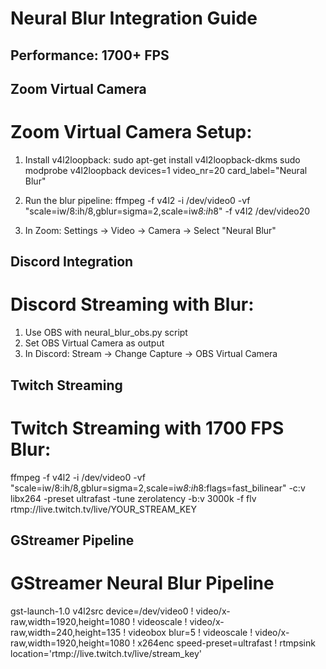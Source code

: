 # Neural Blur Integration Guide

## Performance: 1700+ FPS

## Zoom Virtual Camera

# Zoom Virtual Camera Setup:

1. Install v4l2loopback:
   sudo apt-get install v4l2loopback-dkms
   sudo modprobe v4l2loopback devices=1 video_nr=20 card_label="Neural Blur"

2. Run the blur pipeline:
   ffmpeg -f v4l2 -i /dev/video0 -vf "scale=iw/8:ih/8,gblur=sigma=2,scale=iw*8:ih*8" -f v4l2 /dev/video20

3. In Zoom: Settings -> Video -> Camera -> Select "Neural Blur"

## Discord Integration

# Discord Streaming with Blur:

1. Use OBS with neural_blur_obs.py script
2. Set OBS Virtual Camera as output
3. In Discord: Stream -> Change Capture -> OBS Virtual Camera

## Twitch Streaming

# Twitch Streaming with 1700 FPS Blur:

ffmpeg -f v4l2 -i /dev/video0     -vf "scale=iw/8:ih/8,gblur=sigma=2,scale=iw*8:ih*8:flags=fast_bilinear"     -c:v libx264 -preset ultrafast -tune zerolatency -b:v 3000k     -f flv rtmp://live.twitch.tv/live/YOUR_STREAM_KEY

## GStreamer Pipeline

# GStreamer Neural Blur Pipeline
gst-launch-1.0 v4l2src device=/dev/video0 !     video/x-raw,width=1920,height=1080 !     videoscale ! video/x-raw,width=240,height=135 !     videobox blur=5 !     videoscale ! video/x-raw,width=1920,height=1080 !     x264enc speed-preset=ultrafast !     rtmpsink location='rtmp://live.twitch.tv/live/stream_key'
